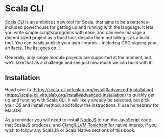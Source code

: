 # Scala CLI

[Scala CLI](https://scala-cli.virtuslab.org/) is an ambitious new tool for
Scala, that aims to be a batteries-included powerhouse for getting up and
running with the language. It lets you write simple scripts/programs with ease,
and can even manage a decent sized project as a build tool, despite them not
billing it as a build tool. You can easily publish your own libraries -
including GPG signing your artifacts. The list goes on...

Generally, only single module projects are supported at the moment, but we'll
take that as a challenge and see just how much we can build with it!

## Installation

Head over to
[https://scala-cli.virtuslab.org/install#advanced-installation](https://scala-cli.virtuslab.org/install#advanced-installation)
to quickly get up and running with Scala CLI. It will likely already be
selected, but pick your OS and install method, and follow the instructions. (I
use homebrew for MacOS).

As a reminder you will need to install [NodeJS](https://nodejs.org/) to run the
JavaScript code that ScalaJS produces, and
[Clang/LLVM Toolchain](https://scala-native.org/en/latest/user/setup.html#installing-clang-and-runtime-dependencies)
for native interop, if you wish to follow any ScalaJS or Scala Native sections
of this book.

